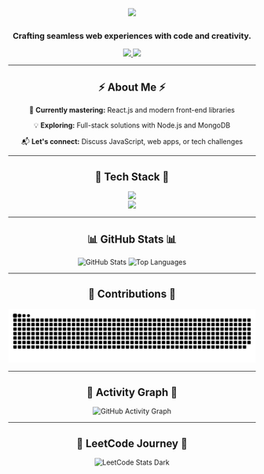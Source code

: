 <h1 align="center">
    <img src="https://readme-typing-svg.herokuapp.com/?font=Righteous&size=35&color=F76E11&center=true&vCenter=true&width=600&height=70&duration=4000&lines=Hello,+World!+👋;+I'm+Naveen+Venkatraman!;+A+Passionate+Full-Stack+Developer;" />
</h1>


<h3 align="center">Crafting seamless web experiences with code and creativity.</h3>

<div align="center">
  <a href="mailto:official.devpro@gmail.com">
    <img src="https://img.shields.io/badge/Gmail-dark?style=for-the-badge&logo=gmail&logoColor=white" />
  </a>
  <a href="https://linkedin.com/in/naveenvenkatraman" target="_blank">
    <img src="https://img.shields.io/badge/LinkedIn-0A66C2?style=for-the-badge&logo=linkedin&logoColor=white" />
  </a>
</div>

<hr/>

<h2 align="center">⚡ About Me ⚡</h2>
<div align="center">
  <p>🌟 <strong>Currently mastering:</strong> React.js and modern front-end libraries</p>
  <p>💡 <strong>Exploring:</strong> Full-stack solutions with Node.js and MongoDB</p>
  <p>📬 <strong>Let's connect:</strong> Discuss JavaScript, web apps, or tech challenges</p>
</div>

<hr/>

<h2 align="center">🔧 Tech Stack 🔧</h2>
<div align="center">
    <img src="https://skillicons.dev/icons?i=html,css,javascript,nodejs,express,mongodb,java,python" /><br>
    <img src="https://skillicons.dev/icons?i=bootstrap,sass,git,github,vscode" />
</div>

<hr/>

<h2 align="center">📊 GitHub Stats 📊</h2>
<div align="center">
  <!-- Colorful GitHub Stats -->
  <img src="https://github-readme-stats.vercel.app/api?username=NandhuVsona&show_icons=true&theme=radical&count_private=true&hide_border=true" width="48%" alt="GitHub Stats" />
  
  <!-- Animated Top Languages Bar -->
  <img src="https://github-readme-stats.vercel.app/api/top-langs/?username=NandhuVsona&layout=compact&theme=radical&hide_border=true" width="48%" alt="Top Languages" />
</div>

<hr/>

<h2 align="center">🎯 Contributions 🎯</h2>
<div align="center">
  <img src="https://raw.githubusercontent.com/salesp07/salesp07/output/github-contribution-grid-snake.svg" alt="Snake animation" />
</div>

<hr/>

<h2 align="center">🌟 Activity Graph 🌟</h2>
<div align="center">
  <img src="https://github-readme-activity-graph.vercel.app/graph?username=NandhuVsona&bg_color=0D1117&color=FFFFFF&line=F76E11&point=F4F4F4&area=true&hide_border=true" alt="GitHub Activity Graph" />
</div>

<hr/>

<h2 align="center">🚀 LeetCode Journey 🚀</h2>
<div align="center">
  <img src="https://leetcard.jacoblin.cool/Officialdevpro?theme=dark&font=Poppins&ext=heatmap" alt="LeetCode Stats Dark" />
</div>
